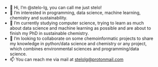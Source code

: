 - 👋 Hi, I’m @stelo-lg, you can call me just stelo! 
- 👀 I’m interested in programming, data science, machine learning, chemistry and sustainability. 
- 🌱 I’m currently studying computer science, trying to learn as much about data science and machine learning as possible and are about to finish my PhD in sustainable chemistry.
- 💞️ I’m looking to collaborate on some chemoinformatic projects to share my knowledge in python/data science and chemistry or any project, which combines environmental sciences and programming/data science. 
- 📫 You can reach me via mail at stelolg@protonmail.com

<!---
stelo-lg/stelo-lg is a ✨ special ✨ repository because its `README.md` (this file) appears on your GitHub profile.
You can click the Preview link to take a look at your changes.
--->
